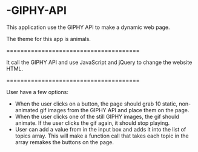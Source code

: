 # -GIPHY-API

<p>This application use the GIPHY API to make a dynamic web page.</p> 
<p>The theme for this app is animals. </p>
======================================
<p>It call the GIPHY API and use JavaScript and jQuery to change the website HTML.</p>
======================================
<p>User have a few options:</p>
<ul>
  <li>When the user clicks on a button, the page should grab 10 static, non-animated gif images from the GIPHY API and place them on the page.</li>
  <li>When the user clicks one of the still GIPHY images, the gif should animate. If the user clicks the gif again, it should stop playing.</li>
  <li>User can add a value from in the input box and adds it into the list of topics array. This will make a function call that takes each topic in the array remakes the buttons on the page.</li>
</ul>